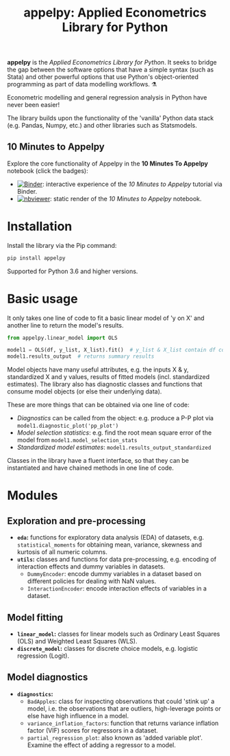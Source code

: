 <header>
<p style="font-size:28px;"><b>appelpy: Applied Econometrics Library for Python</b></p>
</header>

**appelpy** is the *Applied Econometrics Library for Python*.  It seeks to bridge the gap between the software options that have a simple syntax (such as Stata) and other powerful options that use Python's object-oriented programming as part of data modelling workflows.  ⚗️

Econometric modelling and general regression analysis in Python have never been easier!

The library builds upon the functionality of the 'vanilla' Python data stack (e.g. Pandas, Numpy, etc.) and other libraries such as Statsmodels.

## 10 Minutes to Appelpy
Explore the core functionality of Appelpy in the **10 Minutes To Appelpy** notebook (click the badges):

- [![Binder](https://mybinder.org/badge_logo.svg)](https://mybinder.org/v2/gh/mfarragher/appelpy-examples/master?filepath=00_ten-minutes-to-appelpy.ipynb): interactive experience of the *10 Minutes to Appelpy* tutorial via Binder.
- [![nbviewer](https://img.shields.io/badge/render-nbviewer-orange.svg)](https://nbviewer.jupyter.org/github/mfarragher/appelpy-examples/blob/master/00_ten-minutes-to-appelpy.ipynb): static render of the *10 Minutes to Appelpy* notebook.

# Installation
Install the library via the Pip command:
``` bash
pip install appelpy
```

Supported for Python 3.6 and higher versions.

# Basic usage
It only takes one line of code to fit a basic linear model of 'y on X' and another line to return the model's results.

```python
from appelpy.linear_model import OLS

model1 = OLS(df, y_list, X_list).fit()  # y_list & X_list contain df columns
model1.results_output  # returns summary results
```

Model objects have many useful attributes, e.g. the inputs X & y, standardized X and y values, results of fitted models (incl. standardized estimates).  The library also has diagnostic classes and functions that consume model objects (or else their underlying data).

These are more things that can be obtained via one line of code:

* *Diagnostics* can be called from the object: e.g. produce a P-P plot via `model1.diagnostic_plot('pp_plot')`
* *Model selection statistics*: e.g. find the root mean square error of the model from `model1.model_selection_stats`
* *Standardized model estimates*: `model1.results_output_standardized`

Classes in the library have a fluent interface, so that they can be instantiated and have chained methods in one line of code.

# Modules
## Exploration and pre-processing
- **`eda`:** functions for exploratory data analysis (EDA) of datasets, e.g. `statistical_moments` for obtaining mean, variance, skewness and kurtosis of all numeric columns.
- **`utils`:** classes and functions for data pre-processing, e.g. encoding of interaction effects and dummy variables in datasets.
    - `DummyEncoder`: encode dummy variables in a dataset based on different policies for dealing with NaN values.
    - `InteractionEncoder`: encode interaction effects of variables in a dataset.
## Model fitting
- **`linear_model`:** classes for linear models such as Ordinary Least Squares (OLS) and Weighted Least Squares (WLS).
- **`discrete_model`:** classes for discrete choice models, e.g. logistic regression (Logit).
## Model diagnostics
- **`diagnostics`:**
    - `BadApples`: class for inspecting observations that could 'stink up' a model, i.e. the observations that are outliers, high-leverage points or else have high influence in a model.
    - `variance_inflation_factors`: function that returns variance inflation factor (VIF) scores for regressors in a dataset.
    - `partial_regression_plot`: also known as 'added variable plot'.  Examine the effect of adding a regressor to a model.
